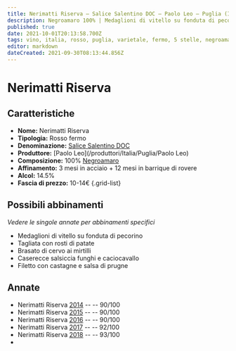 ```yaml
---
title: Nerimatti Riserva – Salice Salentino DOC – Paolo Leo – Puglia (IT) – 10-14€ – 4★-5★
description: Negroamaro 100% | Medaglioni di vitello su fonduta di pecorino – Tagliata con rosti di patate – Brasato di cervo ai mirtilli – Caserecce salsiccia funghi e caciocavallo – Filetto con castagne e salsa di prugne
published: true
date: 2021-10-01T20:13:58.700Z
tags: vino, italia, rosso, puglia, varietale, fermo, 5 stelle, negroamaro, 10-14€, medaglioni di vitello su fonduta di pecorino, tagliata con rosti di patate, brasato di cervo ai mirtilli, filetto con castagne e salsa di prugne
editor: markdown
dateCreated: 2021-09-30T08:13:44.856Z
---
```


# Nerimatti Riserva

## Caratteristiche
- **Nome:** Nerimatti Riserva
- **Tipologia:** Rosso fermo
- **Denominazione:** [Salice Salentino DOC](/denominazioni/Italia/Puglia/DOC/Salice-Salentino)
- **Produttore:** [Paolo Leo](/produttori/Italia/Puglia/Paolo Leo) 
- **Composizione:** 100% [Negroamaro](/vitigni/Italia/bacca-nera/negroamaro)
- **Affinamento:** 3 mesi in acciaio + 12 mesi in barrique di rovere
- **Alcol:** 14.5%
- **Fascia di prezzo:** 10-14€
{.grid-list}



## Possibili abbinamenti
*Vedere le singole annate per abbinamenti specifici*

- Medaglioni di vitello su fonduta di pecorino
- Tagliata con rosti di patate
- Brasato di cervo ai mirtilli
- Caserecce salsiccia funghi e caciocavallo
- Filetto con castagne e salsa di prugne

## Annate
- Nerimatti Riserva [2014](vini/Italia/Puglia/Paolo-Leo/Nerimatti-Riserva/2014) -- <span class="star-4"></span> -- 90/100
- Nerimatti Riserva [2015](vini/Italia/Puglia/Paolo-Leo/Nerimatti-Riserva/2015) -- <span class="star-4"></span> -- 90/100
- Nerimatti Riserva [2016](vini/Italia/Puglia/Paolo-Leo/Nerimatti-Riserva/2016) -- <span class="star-4"></span> -- 90/100
- Nerimatti Riserva [2017](vini/Italia/Puglia/Paolo-Leo/Nerimatti-Riserva/2017) -- <span class="star-5"></span> -- 92/100
- Nerimatti Riserva [2018](vini/Italia/Puglia/Paolo-Leo/Nerimatti-Riserva/2018) -- <span class="star-5"></span> -- 93/100
- 
